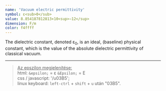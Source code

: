 ```yaml
---
name: 'Vacuum electric permittivity'
symbol: ε<sub>0</sub>
value: 8.854187812813×10<sup>−12</sup>
dimension: F/m
color: f4ffff
---
```

The dielectric constant, denoted ε<sub>0</sub>, is an ideal, (baseline) physical constant, which is the value of the absolute dielectric permittivity of classical vacuum.  

___
><u>Az epszilon megjelenítése:</u>  
html: `&epsilon;` = &epsilon; `&Epsilon;` = &Epsilon;  
css / javascript: '/u03B5';  
linux keyboard: `left-ctrl` + `shift` + `u` után "03B5".

